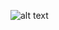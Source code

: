 ![alt text](https://res.cloudinary.com/teepublic/image/private/s--FPr6aTOT--/t_Preview/b_rgb:191919,c_limit,f_jpg,h_630,q_90,w_630/v1492628239/production/designs/1485634_1.jpg)